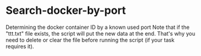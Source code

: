 # Search-docker-by-port
Determining the docker container ID by a known used port
Note that if the "ttt.txt" file exists, the script will put the new data at the end. That's why you need to delete or clear the file before running the script (if your task requires it).
